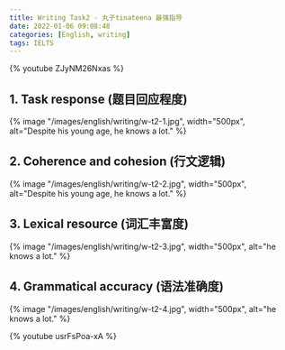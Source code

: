 ```yaml
---
title: Writing Task2 - 丸子tinateena 最强指导
date: 2022-01-06 09:08:48
categories: [English, writing]
tags: IELTS
---
```


{% youtube ZJyNM26Nxas %}

<!-- more -->

## 1. Task response (题目回应程度)

{% image "/images/english/writing/w-t2-1.jpg", width="500px", alt="Despite his young age, he knows a lot." %}

## 2. Coherence and cohesion (行文逻辑)

{% image "/images/english/writing/w-t2-2.jpg", width="500px", alt="Despite his young age, he knows a lot." %}

## 3. Lexical resource (词汇丰富度)

{% image "/images/english/writing/w-t2-3.jpg", width="500px", alt="he knows a lot." %}


## 4. Grammatical accuracy (语法准确度)

{% image "/images/english/writing/w-t2-4.jpg", width="500px", alt="he knows a lot." %}

{% youtube usrFsPoa-xA %}

